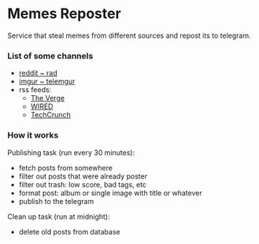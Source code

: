 # Memes Reposter

Service that steal memes from different sources and repost its to telegram.

### List of some channels

- [reddit ~ rad](https://t.me/radchan)
- [imgur ~ telemgur](https://t.me/telemgur)
- rss feeds:
	- [The Verge](https://t.me/verge_media)
	- [WIRED](https://t.me/wired_media)
	- [TechCrunch](https://t.me/techcrunch_media)


### How it works

Publishing task (run every 30 minutes):
- fetch posts from somewhere
- filter out posts that were already poster
- filter out trash: low score, bad tags, etc
- format post: album or single image with title or whatever
- publish to the telegram

Clean up task (run at midnight):
- delete old posts from database
